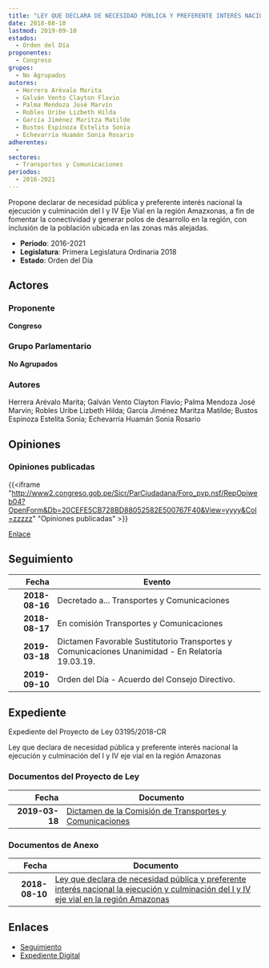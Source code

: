 ```yaml
---
title: "LEY QUE DECLARA DE NECESIDAD PÚBLICA Y PREFERENTE INTERÉS NACIONAL LA EJECUCIÓN Y CULMINACIÓN DEL i Y IV EJE VIAL EN LA REGIÓN AMAZONAS"
date: 2018-08-10
lastmod: 2019-09-10
estados: 
  - Orden del Día
proponentes: 
  - Congreso
grupos: 
  - No Agrupados
autores: 
  - Herrera Arévalo Marita
  - Galván Vento Clayton Flavio
  - Palma Mendoza José Marvín
  - Robles Uribe Lizbeth Hilda
  - García Jiménez Maritza Matilde
  - Bustos Espinoza Estelita Sonia
  - Echevarría Huamán Sonia Rosario
adherentes: 
  - 
sectores: 
  - Transportes y Comunicaciones
periodos: 
  - 2016-2021
---
```


Propone declarar de necesidad pública y preferente interés nacional la ejecución y culminación del I y IV Eje Vial en la región Amazxonas, a fin de fomentar la conectividad y generar polos de desarrollo en la región, con inclusión de la población ubicada en las zonas más alejadas.

- **Periodo**: 2016-2021
- **Legislatura**: Primera Legislatura Ordinaria 2018
- **Estado**: Orden del Día

## Actores

### Proponente

**Congreso**

### Grupo Parlamentario

**No Agrupados**

### Autores

Herrera Arévalo Marita; Galván Vento Clayton Flavio; Palma Mendoza José Marvín; Robles Uribe Lizbeth Hilda; García Jiménez Maritza Matilde; Bustos Espinoza Estelita Sonia; Echevarría Huamán Sonia Rosario


## Opiniones

### Opiniones publicadas

{{<iframe "http://www2.congreso.gob.pe/Sicr/ParCiudadana/Foro_pvp.nsf/RepOpiweb04?OpenForm&Db=20CEFE5CB728BD88052582E500767F40&View=yyyy&Col=zzzzz" "Opiniones publicadas" >}}

[Enlace](http://www2.congreso.gob.pe/Sicr/ParCiudadana/Foro_pvp.nsf/RepOpiweb04?OpenForm&Db=20CEFE5CB728BD88052582E500767F40&View=yyyy&Col=zzzzz)

## Seguimiento

| Fecha | Evento |
|------:|--------|
| **2018-08-16** | Decretado a... Transportes y Comunicaciones|
| **2018-08-17** | En comisión Transportes y Comunicaciones|
| **2019-03-18** | Dictamen Favorable Sustitutorio Transportes y Comunicaciones Unanimidad - En Relatoría 19.03.19.|
| **2019-09-10** | Orden del Día - Acuerdo del Consejo Directivo.|


## Expediente

Expediente del Proyecto de Ley 03195/2018-CR

Ley que declara de necesidad pública y preferente interés nacional la ejecución y culminación del I y IV eje vial en la región Amazonas


### Documentos del Proyecto de Ley

| Fecha | Documento |
|------:|--------|
| **2019-03-18** | [Dictamen de la Comisión de Transportes y Comunicaciones](http://www.leyes.congreso.gob.pe/Documentos/2016_2021/Dictamenes/Proyectos_de_Ley/03195DC23MAY20190318.pdf) |

### Documentos de Anexo

| Fecha | Documento |
|------:|--------|
| **2018-08-10** | [Ley que declara de necesidad pública y preferente interés nacional la ejecución y culminación del I y IV eje vial en la región Amazonas](http://www.leyes.congreso.gob.pe/Documentos/2016_2021/Proyectos_de_Ley_y_de_Resoluciones_Legislativas/PL0319520180810.pdf) |

## Enlaces 

- [Seguimiento](http://www2.congreso.gob.pe/Sicr/TraDocEstProc/CLProLey2016.nsf/f7fff46988ca05b1052578e100829cc7/bac1f7a9af7a2da6052582e500746647?OpenDocument)
- [Expediente Digital](http://www2.congreso.gob.pe/Sicr/TraDocEstProc/CLProLey2016.nsf/f7fff46988ca05b1052578e100829cc7/bac1f7a9af7a2da6052582e500746647?OpenDocument&Click=05257FB7005EB655.eb71d0cf91d8294e05256cdf006b5706/$Body/0.1C6C)
